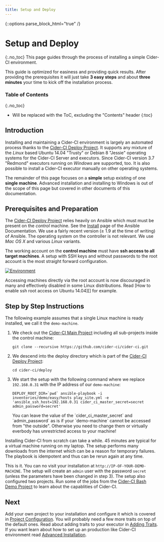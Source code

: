 ```yaml
---
title: Setup and Deploy
---
```

{::options parse_block_html="true" /}

# Setup and Deploy
{:.no_toc}
This page guides through the process of installing a simple Cider-CI
environment.

This guide is optimized for easiness and providing quick results. After
providing the prerequisites it will just take **3 easy steps** and about
**three minutes** your time to kick off the installation process.


### Table of Contents
{:.no_toc}
* Will be replaced with the ToC, excluding the "Contents" header
{:toc}


## Introduction

Installing and maintaining a Cider-CI environment is largely an automated
process thanks to the [Cider-CI Deploy Project][]. It supports any mixture of
the _Linux_ based Ubuntu 14.04 "Trusty" or Debian 8 "Jessie" operating systems
for the Cider-CI Server and executors. Since Cider-CI version 3.7 "Redmond"
executors running on _Windows_ are supported, too. It is also possible to
install a Cider-CI executor manually on other operating systems.

The remainder of this page focuses on a **simple** setup existing of one
**single machine**. Advanced installation and installing to Windows is out of
the scope of this page but covered in other documents of this documentation.


## Prerequisites and Preparation

<div class="row"> <div class="col-md-6">

The [Cider-CI Deploy Project] relies heavily on Ansible which must must be
present on the *control* machine. See the [Install][] page of the Ansible
Documentation. We use a fairly recent version (≥ 1.9 at the time of writing) of
Ansible. The operating system on the controller is not relevant. We use _Mac OS
X_ and various _Linux_ variants.

The working account on the **control machine** must have **ssh access to all
target machines**. A setup with SSH keys and without passwords to the root
account is the most straight forward configuration.


</div> <div class="col-md-6">

[![Environment](/installation/simple-demo.svg)](/installation/simple-demo.svg)

</div> </div>

<div class="alert alert-info" role="info">
Accessing machines directly via the root account is now discouraged in many and
effectively disabled in some Linux distributions. Read [How to enable ssh root
access on Ubuntu 14.04][] for example.
</div>




## Step by Step Instructions

The following example assumes that a single Linux machine
is ready installed, we call it the `demo-machine`.


1.  We check out the [Cider-CI Main Project][] including all sub-projects inside
    the control machine:

    `git clone --recursive https://github.com/cider-ci/cider-ci.git`

2. We descend into the deploy directory which is part of the [Cider-CI Deploy Project][]:

    `cd cider-ci/deploy`

3. We start the setup with the following command where we replace
    `192.168.0.31` with the IP address of our `demo-machine`:


    ```DEPLOY_ROOT_DIR=`pwd` ansible-playbook -i inventories/demo/easy/hosts play_site.yml -e 'ansible_ssh_host=192.168.0.31 cider_ci_master_secret=secret admin_password=secret'```

    <div class="alert alert-warning" role="alert">
    You can leave the value of the `cider_ci_master_secret` and `admin_password`
    as is if your `demo-machine` cannot be accessed from "the outside". Otherwise
    you need to change them or virtually everbody has unrestricted access to
    your machine!
    </div>

<div class="alert alert-info" role="info">
Installing Cider-CI from scratch can take a while. 45 minutes are typical for
a virtual machine running on my laptop. The setup performs many downloads from
the internet which can be a reason for temporary failures. The playbook is
idempotent and thus can be rerun again at any time.
</div>


This is it. You can no visit your installation at
`http://IP-OF-YOUR-DEMO-MACHINE`. The setup will create an `admin` user with
the password `secret` (unless the parameters have been changed in step 3). The
setup also configured two projects. Run some of the jobs from the [Cider-CI
Bash Demo Project][] to learn about the capablities of Cider-CI.




## Next

Add your own project to your installation and configure it which is covered in
[Project Configuration](/project-configuration/). You will probably need a few
more traits on top of the default ones. Read about adding traits to your
executor in [Adding Traits](./adding-traits.html). If you want learn about how
to set up an production like Cider-CI environment read [Advanced
Installation]().



  [Cider-CI Bash Demo Project]: https://github.com/cider-ci/cider-ci_demo-project-bash.git
  [Cider-CI Deploy Project]: https://github.com/cider-ci/cider-ci_deploy
  [Cider-CI Main Project]: https://github.com/cider-ci/cider-ci
  [How to enable ssh root access on Ubuntu 14.04]: http://askubuntu.com/questions/469143/how-to-enable-ssh-root-access-on-ubuntu-14-04
  [Install]: http://docs.ansible.com/intro_installation.html
